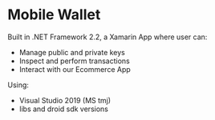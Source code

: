 # Mobile Wallet

Built in .NET Framework 2.2, a Xamarin App where user can:

- Manage public and private keys
- Inspect and perform transactions
- Interact with our Ecommerce App

Using:

- Visual Studio 2019 (MS tmj)
- libs and droid sdk versions



